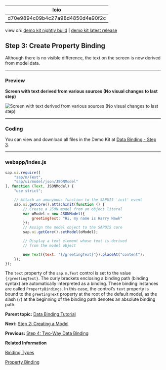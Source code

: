 <!-- loiod70e9894c09b4c27a98d4850d4e90f2c -->

| loio |
| -----|
| d70e9894c09b4c27a98d4850d4e90f2c |

<div id="loio">

view on: [demo kit nightly build](https://sdk.openui5.org/nightly/#/topic/d70e9894c09b4c27a98d4850d4e90f2c) | [demo kit latest release](https://sdk.openui5.org/topic/d70e9894c09b4c27a98d4850d4e90f2c)</div>

## Step 3: Create Property Binding

Although there is no visible difference, the text on the screen is now derived from model data.

***

### Preview

   
  
**Screen with text derived from various sources \(No visual changes to last step\)**

 ![](images/loio6d391d527601499fbeb3734246b2c067_HiRes.png "Screen with text derived from various sources (No visual changes to last
					step)") 

***

### Coding

You can view and download all files in the Demo Kit at [Data Binding - Step 3](https://sdk.openui5.org/entity/sap.ui.core.tutorial.databinding/sample/sap.ui.core.tutorial.databinding.03).

***

### webapp/index.js

```js
sap.ui.require([
	"sap/m/Text",
	"sap/ui/model/json/JSONModel"
], function (Text, JSONModel) {
	"use strict";

	// Attach an anonymous function to the SAPUI5 'init' event
	sap.ui.getCore().attachInit(function () {
		// Create a JSON model from an object literal
		var oModel = new JSONModel({
			greetingText: "Hi, my name is Harry Hawk"
		});
		// Assign the model object to the SAPUI5 core
		sap.ui.getCore().setModel(oModel);

		// Display a text element whose text is derived
		// from the model object

		new Text({text: "{/greetingText}"}).placeAt("content");
	});
});

```

The `text` property of the `sap.m.Text` control is set to the value `{/greetingText}`. The curly brackets enclosing a binding path \(binding syntax\) are automatically interpreted as a binding. These binding instances are called `PropertyBindings`. In this case, the control's `text` property is bound to the `greetingText` property at the root of the default model, as the slash \(`/`\) at the beginning of the binding path denotes an absolute binding path.

**Parent topic:** [Data Binding Tutorial](Data_Binding_Tutorial_e531093.md "In this tutorial, we will explain the concepts of data binding in OpenUI5.")

**Next:** [Step 2: Creating a Model](Step_2_Creating_a_Model_5278bfd.md "In this step, we create a model as container for the data on which your application operates.")

**Previous:** [Step 4: Two-Way Data Binding](Step_4_Two_Way_Data_Binding_c72b922.md "In the examples used so far, we have used a read-only field to display the value of a model property. We will now change the user interface so that the first and last name fields are displayed using sap.m.Input fields and an additional check box control is used to enable or disable both input fields. This arrangement illustrates a feature known as &quot;two-way data binding&quot;. Now that the view contains more controls, we will also move the view definition into an XML file.")

**Related Information**  


[Binding Types](Binding_Types_91f0d8a.md "Depending on the different use cases, you can use different binding types: Propety binding, context binding, and list binding.")

[Property Binding](Property_Binding_91f0652.md "With property binding, you can initialize properties of a control automatically and update them based on the data of the model.")

